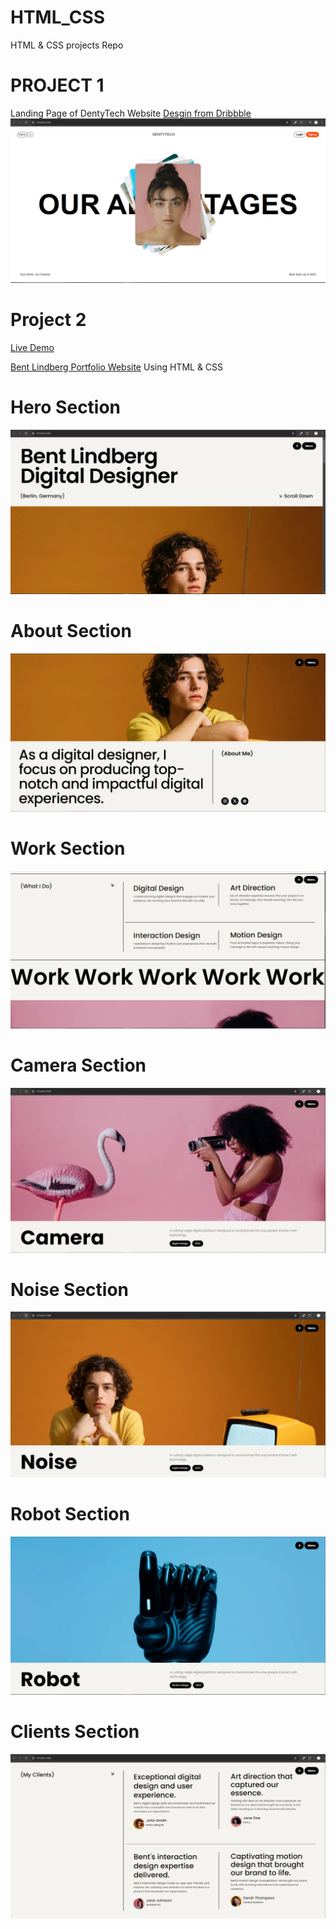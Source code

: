 # HTML_CSS
HTML &amp; CSS projects Repo

# PROJECT 1
Landing Page of DentyTech Website  [Desgin from Dribbble](https://dribbble.com/shots/22620941-Dental-Care-Landing-Page) 
![Project01](img.PNG)

# Project 2
[Live Demo](https://html-css-seven-green.vercel.app/)

[Bent Lindberg Portfolio Website](https://bent-template.webflow.io/) Using HTML & CSS


# Hero Section

![Project2](Project2-1.PNG)

# About Section

![Project2](Project2-2.PNG)

# Work Section
![Project2](Project2-3.PNG)

# Camera Section
![Project2](Project2-4.PNG)

# Noise Section
![Project2](Project2-5.PNG)

# Robot Section

![Project2](Project2-6.PNG)

# Clients Section

![Project2](Project2-7.PNG)
